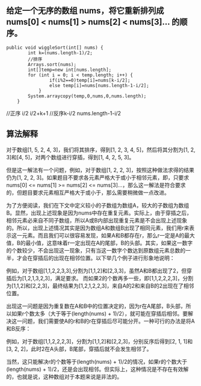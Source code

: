## 给定一个无序的数组 nums，将它重新排列成 nums[0] < nums[1] > nums[2] < nums[3]... 的顺序。
```
public void wiggleSort(int[] nums) {
        int k=(nums.length-1)/2;
        //排序
        Arrays.sort(nums);
        int[]temp=new int[nums.length];
        for (int i = 0; i < temp.length; i++) {
                if(i%2==0)temp[i]=nums[k-i/2];
                else temp[i]=nums[nums.length-1-i/2];
            }
        System.arraycopy(temp,0,nums,0,nums.length);
    }
```
//正序 i/2       i/2+k+1
//反序k-i/2      nums.length-1-i/2
## 算法解释
对于数组[1, 5, 2, 4, 3]，我们将其排序，得到[1, 2, 3, 4, 5]，然后将其分割为[1, 2, 3]和[4, 5]，对两个数组进行穿插，得到[1, 4, 2, 5, 3]。

但是这一解法有一个问题，例如，对于数组[1, 2, 2, 3]，按照这种做法求得的结果仍为[1, 2, 2, 3]。如果题目不要求各元素严格大于或小于相邻元素，即，只要求nums[0] <= nums[1] >= nums[2] <= nums[3]...，那么这一解法是符合要求的，但题目要求元素相互严格大于或小于，那么需要稍微做一点改进。

为了方便阅读，我们在下文中定义较小的子数组为数组A，较大的子数组为数组B。显然，出现上述现象是因为nums中存在重复元素。实际上，由于穿插之后，相邻元素必来自不同子数组，所以A或B内部出现重复元素是不会出现上述现象的。所以，出现上述情况其实是因为数组A和数组B出现了相同元素，我们用r来表示这一元素。而且我们可以很容易发现，如果A和B都存在r，那么r一定是A的最大值，B的最小值，这意味着r一定出现在A的尾部，B的头部。其实，如果这一数字的个数较少，不会出现这一现象，只有当这一数字个数达到原数组元素总数的一半，才会在穿插后的出现在相邻位置。以下举几个例子进行形象地说明：

例如，对于数组[1,1,2,2,3,3],分割为[1,1,2]和[2,3,3]，虽然A和B都出现了2，但穿插后为[1,2,1,3,2,3]，满足要求。
而如果2的个数再多一些，即[1,1,2,2,2,3]，分割为[1,1,2]和[2,2,3]，最终结果为[1,2,1,2,2,3]，来自A的2和来自B的2出现在了相邻位置。

出现这一问题是因为重复数在A和B中的位置决定的，因为r在A尾部，B头部，所以如果r个数太多（大于等于(length(nums) + 1)/2），就可能在穿插后相邻。要解决这一问题，我们需要使A的r和B的r在穿插后尽可能分开。一种可行的办法是将A和B反序：

例如，对于数组[1,1,2,2,2,3]，分割为[1,1,2]和[2,2,3]，分别反序后得到[2, 1, 1]和[3, 2, 2]，此时2在A头部，B尾部，穿插后就不会发生相邻了。

当然，这只能解决r的个数等于(length(nums) + 1)/2的情况，如果r的个数大于(length(nums) + 1)/2，还是会出现相邻。但实际上，这种情况是不存在有效解的，也就是说，这种数组对于本题来说是非法的。
